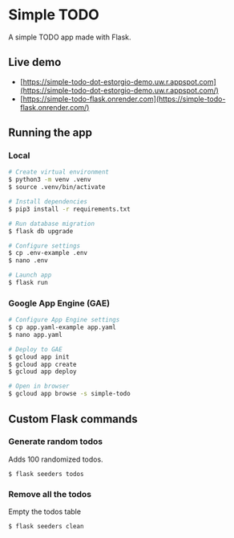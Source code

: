 # Simple TODO

A simple TODO app made with Flask.

## Live demo

- [https://simple-todo-dot-estorgio-demo.uw.r.appspot.com](https://simple-todo-dot-estorgio-demo.uw.r.appspot.com/)
- [https://simple-todo-flask.onrender.com](https://simple-todo-flask.onrender.com/)

## Running the app

### Local

```bash
# Create virtual environment
$ python3 -m venv .venv
$ source .venv/bin/activate

# Install dependencies
$ pip3 install -r requirements.txt

# Run database migration
$ flask db upgrade

# Configure settings
$ cp .env-example .env
$ nano .env

# Launch app
$ flask run
```

### Google App Engine (GAE)

```bash
# Configure App Engine settings
$ cp app.yaml-example app.yaml
$ nano app.yaml

# Deploy to GAE
$ gcloud app init
$ gcloud app create
$ gcloud app deploy

# Open in browser
$ gcloud app browse -s simple-todo
```

## Custom Flask commands

### Generate random todos

Adds 100 randomized todos.

```
$ flask seeders todos
```

### Remove all the todos

Empty the todos table

```
$ flask seeders clean
```

